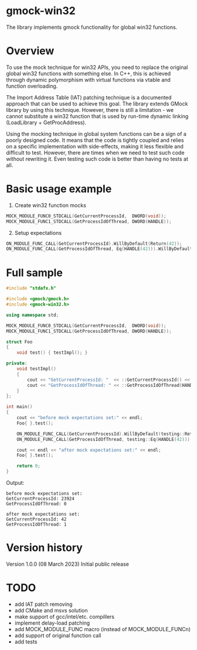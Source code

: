 # gmock-win32
The library implements gmock functionality for global win32 functions.

# Overview

To use the mock technique for win32 APIs, you need to replace the original global win32 functions with something else. In C++, this is achieved through dynamic polymorphism with virtual functions via vtable and function overloading.

The Import Address Table (IAT) patching technique is a documented approach that can be used to achieve this goal. The library extends GMock library by using this technique. However, there is still a limitation - we cannot substitute a win32 function that is used by run-time dynamic linking (LoadLibrary + GetProcAddress).

Using the mocking technique in global system functions can be a sign of a poorly designed code. It means that the code is tightly coupled and relies on a specific implementation with side-effects, making it less flexible and difficult to test. However, there are times when we need to test such code without rewriting it. Even testing such code is better than having no tests at all.

# Basic usage example

1. Create win32 function mocks

```cpp
MOCK_MODULE_FUNC0_STDCALL(GetCurrentProcessId,  DWORD(void));
MOCK_MODULE_FUNC1_STDCALL(GetProcessIdOfThread, DWORD(HANDLE));
```

2. Setup expectations

```cpp
ON_MODULE_FUNC_CALL(GetCurrentProcessId).WillByDefault(Return(42));
ON_MODULE_FUNC_CALL(GetProcessIdOfThread, Eq(HANDLE(42))).WillByDefault(Return(1));
```

# Full sample

```cpp
#include "stdafx.h"

#include <gmock/gmock.h>
#include <gmock-win32.h>

using namespace std;

MOCK_MODULE_FUNC0_STDCALL(GetCurrentProcessId,  DWORD(void));
MOCK_MODULE_FUNC1_STDCALL(GetProcessIdOfThread, DWORD(HANDLE));

struct Foo
{
    void test() { testImpl(); }

private:
    void testImpl()
    {
        cout << "GetCurrentProcessId: "  << ::GetCurrentProcessId() << endl;
        cout << "GetProcessIdOfThread: " << ::GetProcessIdOfThread(HANDLE(42)) << endl;
    }
};

int main()
{
    cout << "before mock expectations set:" << endl;
    Foo{ }.test();

    ON_MODULE_FUNC_CALL(GetCurrentProcessId).WillByDefault(testing::Return(42));
    ON_MODULE_FUNC_CALL(GetProcessIdOfThread, testing::Eq(HANDLE(42))).WillByDefault(testing::Return(1));

    cout << endl << "after mock expectations set:" << endl;
    Foo{ }.test();

    return 0;
}
```

Output:
```console
before mock expectations set:
GetCurrentProcessId: 23924
GetProcessIdOfThread: 0

after mock expectations set:
GetCurrentProcessId: 42
GetProcessIdOfThread: 1
```

# Version history

Version 1.0.0 (08 March 2023)
Initial public release

# TODO

- add IAT patch removing
- add CMake and msvs solution
- make support of gcc/intel/etc. compillers
- implement delay-load patching
- add MOCK_MODULE_FUNC macro (instead of MOCK_MODULE_FUNCn)
- add support of original function call
- add tests
